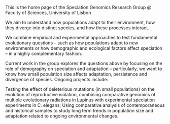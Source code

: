 This is the home page of the Speciation Genomics Research Group @ Faculty of Sciences, University of Lisbon 

We aim to understand how populations adapt to their environment, how they diverge into distinct species, and how these processes interact.

We combine empirical and experimental approaches to test fundamental evolutionary questions – such as how populations adapt to new environments or how demographic and ecological factors affect speciation – in a highly complementary fashion.

Current work in the group explores the questions above by focusing on the role of demography on speciation and adaptation – particularly, we want to know how small population size affects adaptation, persistence and divergence of species. Ongoing projects include:

Testing the effect of deleterious mutations (in small populations) on the evolution of reproductive isolation, combining comparative genomics of multiple evolutionary radiations in Lupinus with experimental speciation experiments in C. elegans;
Using comparative analysis of contemporaneous and historical samples to study long term trends in population size and adaptation related to ongoing environmental changes.
